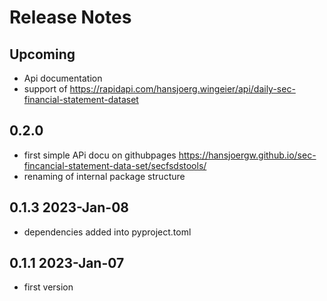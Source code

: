 # Release Notes

## Upcoming
* Api documentation
* support of https://rapidapi.com/hansjoerg.wingeier/api/daily-sec-financial-statement-dataset 

## 0.2.0
* first simple APi docu on githubpages https://hansjoergw.github.io/sec-fincancial-statement-data-set/secfsdstools/
* renaming of internal package structure

## 0.1.3 2023-Jan-08
* dependencies added into pyproject.toml

## 0.1.1 2023-Jan-07
* first version